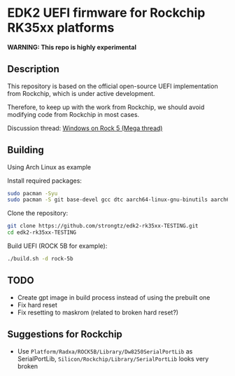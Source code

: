 # EDK2 UEFI firmware for Rockchip RK35xx platforms

**WARNING: This repo is highly experimental**

## Description

This repository is based on the official open-source UEFI implementation from Rockchip, which is under active development.

Therefore, to keep up with the work from Rockchip, we should avoid modifying code from Rockchip in most cases.

Discussion thread: [Windows on Rock 5 (Mega thread)](https://forum.radxa.com/t/windows-on-rock-5-mega-thread)

## Building

Using Arch Linux as example

Install required packages:
```bash
sudo pacman -Syu
sudo pacman -S git base-devel gcc dtc aarch64-linux-gnu-binutils aarch64-linux-gnu-gcc aarch64-linux-gnu-glibc python python-pyelftools --needed
```

Clone the repository:
```bash
git clone https://github.com/strongtz/edk2-rk35xx-TESTING.git
cd edk2-rk35xx-TESTING
```

Build UEFI (ROCK 5B for example):
```bash
./build.sh -d rock-5b
```

## TODO
 - Create gpt image in build process instead of using the prebuilt one
 - Fix hard reset
 - Fix resetting to maskrom (related to broken hard reset?)

## Suggestions for Rockchip
 - Use `Platform/Radxa/ROCK5B/Library/Dw8250SerialPortLib` as SerialPortLib, `Silicon/Rockchip/Library/SerialPortLib` looks very broken